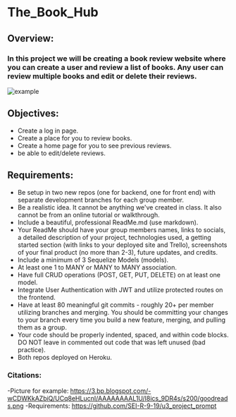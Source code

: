 # The_Book_Hub
## Overview:
### In this project we will be creating a book review website where you can create a user and review a list of books. Any user can review multiple books and edit or delete their reviews.

![example](https://3.bp.blogspot.com/-wCDWKkAZbiQ/UCq8eHLucnI/AAAAAAAAL1U/I8ics_9DR4s/s200/goodreads.png)

## Objectives:
- Create a log in page.
- Create a place for you to review books.
- Create a home page for you to see previous reviews.
- be able to edit/delete reviews.


## Requirements:
- Be setup in two new repos (one for backend, one for front end) with separate development branches for each group member.
- Be a realistic idea. It cannot be anything we've created in class. It also cannot be from an online tutorial or walkthrough.
- Include a beautiful, professional ReadMe.md (use markdown).
- Your ReadMe should have your group members names, links to socials, a detailed description of your project, technologies used, a getting started section (with links to your deployed site and Trello), screenshots of your final product (no more than 2-3), future updates, and credits.
- Include a minimum of 3 Sequelize Models (models).
- At least one 1 to MANY or MANY to MANY association.
- Have full CRUD operations (POST, GET, PUT, DELETE) on at least one model.
- Integrate User Authentication with JWT and utilize protected routes on the frontend.
- Have at least 80 meaningful git commits - roughly 20+ per member utilizing branches and merging. You should be committing your changes to your branch every time you build a new feature, merging, and pulling them as a group.
- Your code should be properly indented, spaced, and within code blocks. DO NOT leave in commented out code that was left unused (bad practice).
- Both repos deployed on Heroku.


### Citations:
-Picture for example: https://3.bp.blogspot.com/-wCDWKkAZbiQ/UCq8eHLucnI/AAAAAAAAL1U/I8ics_9DR4s/s200/goodreads.png
-Requirements: https://github.com/SEI-R-9-19/u3_project_prompt